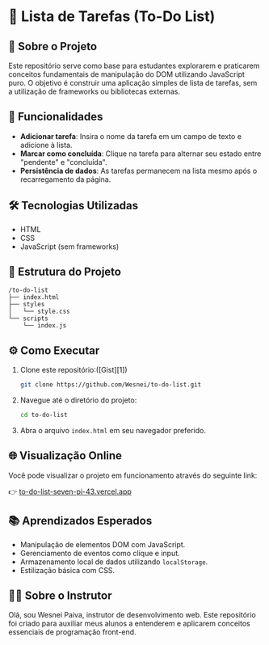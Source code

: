 
# 📝 Lista de Tarefas (To-Do List)

## 📌 Sobre o Projeto

Este repositório serve como base para estudantes explorarem e praticarem conceitos fundamentais de manipulação do DOM utilizando JavaScript puro. O objetivo é construir uma aplicação simples de lista de tarefas, sem a utilização de frameworks ou bibliotecas externas.

## 🚀 Funcionalidades

* **Adicionar tarefa**: Insira o nome da tarefa em um campo de texto e adicione à lista.
* **Marcar como concluída**: Clique na tarefa para alternar seu estado entre "pendente" e "concluída".
* **Persistência de dados**: As tarefas permanecem na lista mesmo após o recarregamento da página.

## 🛠️ Tecnologias Utilizadas

* HTML
* CSS
* JavaScript (sem frameworks)

## 📁 Estrutura do Projeto

```
/to-do-list
├── index.html
├── styles
│   └── style.css
└── scripts
    └── index.js
```

## ⚙️ Como Executar

1. Clone este repositório:([Gist][1])

   ```bash
   git clone https://github.com/Wesnei/to-do-list.git
   ```

2. Navegue até o diretório do projeto:

   ```bash
   cd to-do-list
   ```

3. Abra o arquivo `index.html` em seu navegador preferido.

## 🌐 Visualização Online

Você pode visualizar o projeto em funcionamento através do seguinte link:

👉 [to-do-list-seven-pi-43.vercel.app](https://to-do-list-seven-pi-43.vercel.app)

## 📚 Aprendizados Esperados

* Manipulação de elementos DOM com JavaScript.
* Gerenciamento de eventos como clique e input.
* Armazenamento local de dados utilizando `localStorage`.
* Estilização básica com CSS.

## 👨‍🏫 Sobre o Instrutor

Olá, sou Wesnei Paiva, instrutor de desenvolvimento web. Este repositório foi criado para auxiliar meus alunos a entenderem e aplicarem conceitos essenciais de programação front-end.


 
